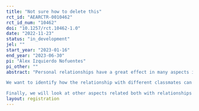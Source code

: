 ```yaml
---
title: "Not sure how to delete this"
rct_id: "AEARCTR-0010462"
rct_id_num: "10462"
doi: "10.1257/rct.10462-1.0"
date: "2022-11-23"
status: "in_development"
jel: ""
start_year: "2023-01-16"
end_year: "2023-06-30"
pi: "Àlex Izquierdo Nofuentes"
pi_other: ""
abstract: "Personal relationships have a great effect in many aspects in our life; particularly, during our school years, friendship is a key factor for many individuals. On the other hand, performance during these years, specially the years just previous to entering the university.
We want to identify how the relationship with different classmates can affect performance when working in group, and how best pair these students to improve their knowledge process. We will also study gender differences when setting these groups and differences in their performance.
Finally, we will look at other aspects related both with relationships and performance, such as the effect of bullying or generosity towards your peers."
layout: registration
---
```



